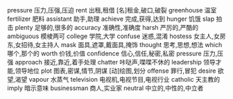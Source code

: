 pressure	压力,压强,压迫
rent	出租,租借	[名]租金,破口,破裂
greenhouse	温室
fertilizer	肥料
assistant	助手,助理
achieve	完成,获得,达到
hunger	饥饿
slap	拍击
plenty	足够的,很多的
accuracy	准确性,准确度
harsh	严厉的,严酷的
ambiguous	模棱两可
college	学院,大学
confuse	迷惑,混淆
hostess	女主人,女房东,女招待,女主持人
mask	面具,遮罩,戴面具,掩饰
thought	思考,思想,想法
which	哪个,那个的
worth	价钱,价值
confidence	信心,信任,秘密,私密
pressure	压力,压强
approach	接近,靠近,着手处理
chatter	咔哒声,喋喋不休的
leadership	领导才能,领导地位
plot	图表,密谋,情节,阴谋  [动]绘图,划分
offense	罪行,冒犯
desire	欲望,渴望
vapour	水蒸气
television	电视机,电视节目,电视行业
catholic	天主教的
imply	暗示意味
businessman	商人,实业家
neutral	中立的,中性的,中立者


